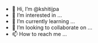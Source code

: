 - 👋 Hi, I’m @kshitijpa
- 👀 I’m interested in ...
- 🌱 I’m currently learning ...
- 💞️ I’m looking to collaborate on ...
- 📫 How to reach me ...

<!---
kshitijpa/kshitijpa is a ✨ special ✨ repository because its `README.md` (this file) appears on your GitHub profile.
You can click the Preview link to take a look at your changes.
--->
